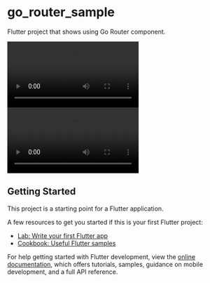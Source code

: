 # go_router_sample

Flutter project that shows using Go Router component.

![video](https://raw.githubusercontent.com/oleksa-karpenko/flutter-samples/main/go_router_sample/video.mov)
<video src="https://raw.githubusercontent.com/oleksa-karpenko/flutter-samples/main/go_router_sample/video.mov"></video>

## Getting Started

This project is a starting point for a Flutter application.

A few resources to get you started if this is your first Flutter project:

- [Lab: Write your first Flutter app](https://docs.flutter.dev/get-started/codelab)
- [Cookbook: Useful Flutter samples](https://docs.flutter.dev/cookbook)

For help getting started with Flutter development, view the
[online documentation](https://docs.flutter.dev/), which offers tutorials,
samples, guidance on mobile development, and a full API reference.
